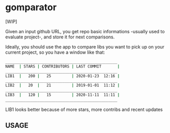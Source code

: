 # gomparator

[WIP]

Given an input github URL, you get repo basic informations -usually used to evaluate project-, and store it for next comparisons.

Ideally, you should use the app to compare libs you want to pick up on your current project, so you have a window like that:

```bash
_________________________________________________
NAME  | STARS | CONTRIBUTORS | LAST COMMIT       |
_________________________________________________
LIB1  |   200 |   25         | 2020-01-23  12:16 |
_________________________________________________
LIB2  |   20  |   21         | 2019-01-01  11:12 |
_________________________________________________
LIB3  |   120 |   15         | 2020-11-11  11:11 |
_________________________________________________
```

LIB1 looks better because of more stars, more contribs and recent updates 

## USAGE
